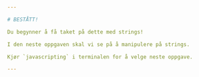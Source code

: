 ```yaml
---

# BESTÅTT!

Du begynner å få taket på dette med strings!

I den neste oppgaven skal vi se på å manipulere på strings.

Kjør `javascripting` i terminalen for å velge neste oppgave.

---
```

